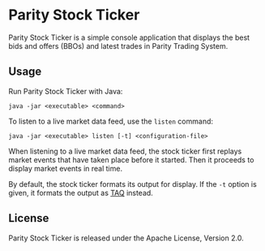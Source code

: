 Parity Stock Ticker
===================

Parity Stock Ticker is a simple console application that displays the best
bids and offers (BBOs) and latest trades in Parity Trading System.


Usage
-----

Run Parity Stock Ticker with Java:

    java -jar <executable> <command>

To listen to a live market data feed, use the `listen` command:

    java -jar <executable> listen [-t] <configuration-file>

When listening to a live market data feed, the stock ticker first replays
market events that have taken place before it started. Then it proceeds to
display market events in real time.

By default, the stock ticker formats its output for display. If the `-t`
option is given, it formats the output as [TAQ][] instead.

  [TAQ]: ../parity-file/doc/TAQ.md


License
-------

Parity Stock Ticker is released under the Apache License, Version 2.0.
